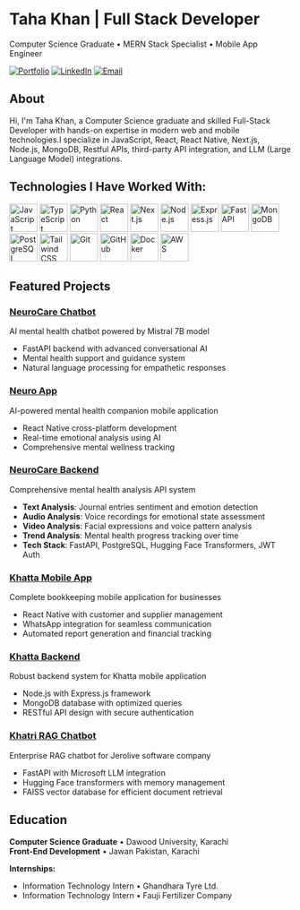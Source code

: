 # Taha Khan | Full Stack Developer

Computer Science Graduate • MERN Stack Specialist • Mobile App Engineer

[![Portfolio](https://img.shields.io/badge/Portfolio-000000?style=flat&logo=vercel&logoColor=white)](https://taha-alpha.vercel.app/)
[![LinkedIn](https://img.shields.io/badge/LinkedIn-0077B5?style=flat&logo=linkedin&logoColor=white)](https://www.linkedin.com/in/tahakk/)
[![Email](https://img.shields.io/badge/Email-EA4335?style=flat&logo=gmail&logoColor=white)](mailto:tahak6715@gmail.com)

## About

Hi, I'm Taha Khan, a Computer Science graduate and skilled Full-Stack Developer with hands-on expertise in modern web and mobile technologies.I specialize in JavaScript, React, React Native, Next.js, Node.js, MongoDB, Restful APIs, third-party API integration, and LLM (Large Language Model) integrations.

## Technologies I Have Worked With:

<p>
<img src="https://cdn.jsdelivr.net/gh/devicons/devicon/icons/javascript/javascript-original.svg" alt="JavaScript" width="50" height="50"/>
<img src="https://cdn.jsdelivr.net/gh/devicons/devicon/icons/typescript/typescript-original.svg" alt="TypeScript" width="50" height="50"/>
<img src="https://cdn.jsdelivr.net/gh/devicons/devicon/icons/python/python-original.svg" alt="Python" width="50" height="50"/>
<img src="https://cdn.jsdelivr.net/gh/devicons/devicon/icons/react/react-original.svg" alt="React" width="50" height="50"/>
<img src="https://cdn.jsdelivr.net/gh/devicons/devicon/icons/nextjs/nextjs-original.svg" alt="Next.js" width="50" height="50"/>
<img src="https://cdn.jsdelivr.net/gh/devicons/devicon/icons/nodejs/nodejs-original.svg" alt="Node.js" width="50" height="50"/>
<img src="https://cdn.jsdelivr.net/gh/devicons/devicon/icons/express/express-original.svg" alt="Express.js" width="50" height="50"/>
<img src="https://cdn.jsdelivr.net/gh/devicons/devicon/icons/fastapi/fastapi-original.svg" alt="FastAPI" width="50" height="50"/>
<img src="https://cdn.jsdelivr.net/gh/devicons/devicon/icons/mongodb/mongodb-original.svg" alt="MongoDB" width="50" height="50"/>
<img src="https://cdn.jsdelivr.net/gh/devicons/devicon/icons/postgresql/postgresql-original.svg" alt="PostgreSQL" width="50" height="50"/>
<img src="https://cdn.jsdelivr.net/gh/devicons/devicon/icons/tailwindcss/tailwindcss-original.svg" alt="Tailwind CSS" width="50" height="50"/>
<img src="https://cdn.jsdelivr.net/gh/devicons/devicon/icons/git/git-original.svg" alt="Git" width="50" height="50"/>
<img src="https://cdn.jsdelivr.net/gh/devicons/devicon/icons/github/github-original.svg" alt="GitHub" width="50" height="50"/>
<img src="https://cdn.jsdelivr.net/gh/devicons/devicon/icons/docker/docker-original.svg" alt="Docker" width="50" height="50"/>
<img src="https://cdn.jsdelivr.net/gh/devicons/devicon/icons/amazonwebservices/amazonwebservices-original-wordmark.svg" alt="AWS" width="50" height="50"/>
</p>

## Featured Projects

### [NeuroCare Chatbot](https://github.com/Tahadevv/NEUROCARE_CHATBOT)
AI mental health chatbot powered by Mistral 7B model
- FastAPI backend with advanced conversational AI
- Mental health support and guidance system
- Natural language processing for empathetic responses

### [Neuro App](https://github.com/Tahadevv/NEURO-APP-BUILD)
AI-powered mental health companion mobile application
- React Native cross-platform development
- Real-time emotional analysis using AI
- Comprehensive mental wellness tracking

### [NeuroCare Backend](https://github.com/Mohib-zs/Neurocare-Backend)
Comprehensive mental health analysis API system
- **Text Analysis**: Journal entries sentiment and emotion detection
- **Audio Analysis**: Voice recordings for emotional state assessment
- **Video Analysis**: Facial expressions and voice pattern analysis
- **Trend Analysis**: Mental health progress tracking over time
- **Tech Stack**: FastAPI, PostgreSQL, Hugging Face Transformers, JWT Auth

### [Khatta Mobile App](https://github.com/Tahadevv/Khatta-Mobile-Appp)
Complete bookkeeping mobile application for businesses
- React Native with customer and supplier management
- WhatsApp integration for seamless communication
- Automated report generation and financial tracking

### [Khatta Backend](https://github.com/Tahadevv/khataapp-backend)
Robust backend system for Khatta mobile application
- Node.js with Express.js framework
- MongoDB database with optimized queries
- RESTful API design with secure authentication

### [Khatri RAG Chatbot](https://github.com/Tahadevv/khatri-chatbot)
Enterprise RAG chatbot for Jerolive software company
- FastAPI with Microsoft LLM integration
- Hugging Face transformers with memory management
- FAISS vector database for efficient document retrieval

## Education

**Computer Science Graduate** • Dawood University, Karachi  
**Front-End Development** • Jawan Pakistan, Karachi

**Internships:**
- Information Technology Intern • Ghandhara Tyre Ltd.
- Information Technology Intern • Fauji Fertilizer Company
